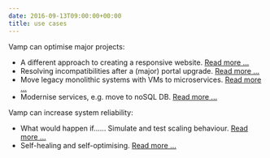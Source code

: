 ```yaml
---
date: 2016-09-13T09:00:00+00:00
title: use cases
---
```


Vamp can optimise major projects:

* A different approach to creating a responsive website. [Read more ...](/what-is-vamp/use-cases/create-responsive-website/)
* Resolving incompatibilities after a (major) portal upgrade. [Read more ...](/what-is-vamp/use-cases/resolve-incompatibilities-after-upgrade/)
* Move legacy monolithic systems with VMs to microservices. [Read more ...](/what-is-vamp/use-cases/refactor-monolithic-to-microsystems/)
* Modernise services, e.g. move to noSQL DB. [Read more ...](/what-is-vamp/use-cases/modernise-services/)

Vamp can increase system reliability:

* What would happen if...... Simulate and test scaling behaviour. [Read more ...](/what-is-vamp/use-cases/simulate-and-test-scaling-behaviour)
* Self-healing and self-optimising. [Read more ...](/what-is-vamp/use-cases/self-healing-and-self-optimising)



